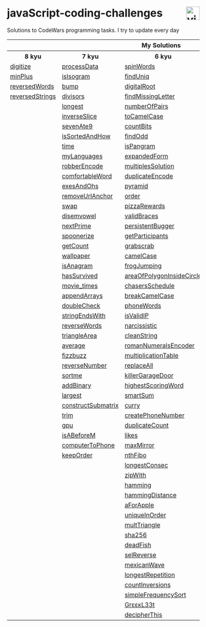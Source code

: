 # javaScript-coding-challenges <a href="https://www.codewars.com/users/DeSaad" target="_blank"> <img src="https://www.codewars.com/users/DeSaad/badges/large" alt="visitor counter" align="right" valign="center" height="35"/></a>

Solutions to CodeWars programming tasks. I try to update every day

<p align='center'>
<table>
  <tr>
      <th colspan="6">My Solutions</th>
  </tr>
  <tr > 
      <th>8 kyu</th>
      <th>7 kyu</th>  
      <th>6 kyu</th>    
      <th>5 kyu</th>  
      <th>others</th>  
  </tr>
  <tr>
    <td><a href="https://github.com/esadakman/javaScript-coding-challenges/blob/master/8_kyu/digitize.md" >digitize</a></td>
    <td><a href="https://github.com/esadakman/javaScript-coding-challenges/blob/master/7_kyu/processData.md" >processData</a></td>
    <td><a href="https://github.com/esadakman/javaScript-coding-challenges/blob/master/6_kyu/spinWords.md" >spinWords</a></td> 
    <td><a href="https://github.com/esadakman/javaScript-coding-challenges/blob/master/5_kyu/moveZeros.md" >moveZeros</a></td>
    <td><a href="https://github.com/esadakman/javaScript-coding-challenges/blob/master/others/find_median.md" >find_median</a></td>
  </tr> 
  <tr>
    <td><a href="https://github.com/esadakman/javaScript-coding-challenges/blob/master/8_kyu/minPlus.md" >minPlus</a></td>
    <td><a href="https://github.com/esadakman/javaScript-coding-challenges/blob/master/7_kyu/isIsogram.md" >isIsogram</a></td>
    <td><a href="https://github.com/esadakman/javaScript-coding-challenges/blob/master/6_kyu/findUniq.md" >findUniq</a></td> 
    <td><a href="https://github.com/esadakman/javaScript-coding-challenges/blob/master/5_kyu/domain_name.md" >domainName</a></td>
    <td><a href="https://github.com/esadakman/javaScript-coding-challenges/blob/master/others/product.md" >product</a></td>
  </tr> 
  <tr>
    <td><a href="https://github.com/esadakman/javaScript-coding-challenges/blob/master/8_kyu/reversedWords.md" >reversedWords</a></td>
    <td><a href="https://github.com/esadakman/javaScript-coding-challenges/blob/master/7_kyu/bump.md" >bump</a></td>
    <td><a href="https://github.com/esadakman/javaScript-coding-challenges/blob/master/6_kyu/digitalRoot.md" >digitalRoot</a></td> 
    <td><a href="https://github.com/esadakman/javaScript-coding-challenges/blob/master/5_kyu/regexp.md" >regexp</a></td>
    <td><a href="https://github.com/esadakman/javaScript-coding-challenges/blob/master/others/evenSort.md" >evenSort</a></td>
  </tr> 
  <tr>
    <td><a href="https://github.com/esadakman/javaScript-coding-challenges/blob/master/8_kyu/reversedStrings.md" >reversedStrings</a></td>
    <td><a href="https://github.com/esadakman/javaScript-coding-challenges/blob/master/7_kyu/divisors.md" >divisors</a></td>
    <td><a href="https://github.com/esadakman/javaScript-coding-challenges/blob/master/6_kyu/findMissingLetter.md" >findMissingLetter</a></td> 
    <td><a href="https://github.com/esadakman/javaScript-coding-challenges/blob/master/5_kyu/scramble.md" >scramble</a></td>
    <td><a href="https://github.com/esadakman/javaScript-coding-challenges/blob/master/others/slidingWindow.md" >slidingWindow</a></td>
  </tr> 
  <tr>
    <td><a href=" " > </a></td>
    <td><a href="https://github.com/esadakman/javaScript-coding-challenges/blob/master/7_kyu/longest.md" >longest</a></td>
    <td><a href="https://github.com/esadakman/javaScript-coding-challenges/blob/master/6_kyu/numberOfPairs.md" >numberOfPairs</a></td> 
    <td><a href="https://github.com/esadakman/javaScript-coding-challenges/blob/master/5_kyu/firstNonRepeatingLetter.md" >firstNonRepeating</a></td>
    <td><a href="others " ></a></td>
  </tr> 
  <tr>
    <td><a href=" " > </a></td>
    <td><a href="https://github.com/esadakman/javaScript-coding-challenges/blob/master/7_kyu/inverseSlice.md" >inverseSlice</a></td>
    <td><a href="https://github.com/esadakman/javaScript-coding-challenges/blob/master/6_kyu/toCamelCase.md" >toCamelCase</a></td> 
    <td><a href="https://github.com/esadakman/javaScript-coding-challenges/blob/master/5_kyu/rotate.md" >rotate</a></td> 
    <td><a href="others " ></a></td>
  </tr> 
  <tr>
    <td><a href=" " > </a></td>
    <td><a href="https://github.com/esadakman/javaScript-coding-challenges/blob/master/7_kyu/sevenAte9.md" >sevenAte9</a></td>
    <td><a href="https://github.com/esadakman/javaScript-coding-challenges/blob/master/6_kyu/countBits.md" >countBits</a></td> 
    <td><a href="https://github.com/esadakman/javaScript-coding-challenges/blob/master/5_kyu/orderWeight.md">orderWeight</a></td>
    <td><a href="others " ></a></td>
  </tr> 
  <tr>
    <td><a href=" " > </a></td>
    <td><a href="https://github.com/esadakman/javaScript-coding-challenges/blob/master/7_kyu/isSortedAndHow.md" >isSortedAndHow</a></td>
    <td><a href="https://github.com/esadakman/javaScript-coding-challenges/blob/master/6_kyu/findOdd.md" >findOdd</a></td> 
    <td><a href="https://github.com/esadakman/javaScript-coding-challenges/blob/master/5_kyu/makeLooper.md" >makeLooper</a></td>
    <td><a href="others " ></a></td>
  </tr> 
  <tr>
    <td><a href=" " > </a></td>
    <td><a href="https://github.com/esadakman/javaScript-coding-challenges/blob/master/7_kyu/time.md" >time</a></td>
    <td><a href="https://github.com/esadakman/javaScript-coding-challenges/blob/master/6_kyu/isPangram.md" >isPangram</a></td> 
    <td><a href="https://github.com/esadakman/javaScript-coding-challenges/blob/master/5_kyu/powerSumDigTerm.md" >powerSumDigTerm</a></td>
    <td><a href="others " ></a></td>
  </tr> 
  <tr>
    <td><a href=" " > </a></td>
    <td><a href="https://github.com/esadakman/javaScript-coding-challenges/blob/master/7_kyu/myLanguages.md" >myLanguages</a></td>
    <td><a href="https://github.com/esadakman/javaScript-coding-challenges/blob/master/6_kyu/expandedForm.md" >expandedForm</a></td> 
    <td><a href="https://github.com/esadakman/javaScript-coding-challenges/blob/master/5_kyu/generateHashtag.md" >generateHashtag</a></td>
    <td><a href="others " ></a></td>
  </tr> 
  <tr>
    <td><a href=" " > </a></td>
    <td><a href="https://github.com/esadakman/javaScript-coding-challenges/blob/master/7_kyu/robberEncode.md" >robberEncode</a></td>
    <td><a href="https://github.com/esadakman/javaScript-coding-challenges/blob/master/6_kyu/multiplesSolution.md" >multiplesSolution</a></td> 
     <td><a href="https://github.com/esadakman/javaScript-coding-challenges/blob/master/5_kyu/humanReadable.md" >humanReadable</a></td>
    <td><a href="others " ></a></td>
  </tr> 
  <tr>
    <td><a href=" " > </a></td>
    <td><a href="https://github.com/esadakman/javaScript-coding-challenges/blob/master/7_kyu/comfortableWord.md" >comfortableWord</a></td>
    <td><a href="https://github.com/esadakman/javaScript-coding-challenges/blob/master/6_kyu/duplicateEncode.md" >duplicateEncode</a></td> 
    <td><a href="https://github.com/esadakman/javaScript-coding-challenges/blob/master/5_kyu/mathIssues.md" >mathIssues</a></td>
    <td><a href="others " ></a></td>
  </tr> 
  <tr>
    <td><a href=" " > </a></td>
    <td><a href="https://github.com/esadakman/javaScript-coding-challenges/blob/master/7_kyu/exesAndOhs.md" >exesAndOhs</a></td>
    <td><a href="https://github.com/esadakman/javaScript-coding-challenges/blob/master/6_kyu/pyramid.md" >pyramid</a></td> 
    <td><a href="https://github.com/esadakman/javaScript-coding-challenges/blob/master/5_kyu/fibonacci.md" >fibonacci</a></td>
    <td><a href="others " ></a></td>
  </tr> 
  <tr>
    <td><a href=" " > </a></td>
    <td><a href="https://github.com/esadakman/javaScript-coding-challenges/blob/master/7_kyu/removeUrlAnchor.md" >removeUrlAnchor</a></td>
    <td><a href="https://github.com/esadakman/javaScript-coding-challenges/blob/master/6_kyu/order.md" >order</a></td> 
    <td><a href="https://github.com/esadakman/javaScript-coding-challenges/blob/master/5_kyu/goingZeroOrInfinity.md" >goingZeroOrInfinity</a></td>
    <td><a href="others " ></a></td>
  </tr> 
  <tr>
    <td><a href=" " > </a></td>
    <td><a href="https://github.com/esadakman/javaScript-coding-challenges/blob/master/7_kyu/swap.md" >swap</a></td>
    <td><a href="https://github.com/esadakman/javaScript-coding-challenges/blob/master/6_kyu/pizzaRewards.md" >pizzaRewards</a></td> 
    <td><a href="https://github.com/esadakman/javaScript-coding-challenges/blob/master/5_kyu/number9.md" >number9</a></td>
    <td><a href="others " ></a></td>
  </tr> 
  <tr>
    <td><a href=" " > </a></td>
    <td><a href="https://github.com/esadakman/javaScript-coding-challenges/blob/master/7_kyu/disemvowel.md" >disemvowel</a></td>
    <td><a href="https://github.com/esadakman/javaScript-coding-challenges/blob/master/6_kyu/validBraces.md" >validBraces</a></td> 
    <td><a href="https://github.com/esadakman/javaScript-coding-challenges/blob/master/5_kyu/pigIt.md" >pigIt</a></td>
    <td><a href="others " ></a></td>
  </tr> 
  <tr>
    <td><a href=" " > </a></td>
    <td><a href="https://github.com/esadakman/javaScript-coding-challenges/blob/master/7_kyu/nextPrime.md" >nextPrime</a></td>
    <td><a href="https://github.com/esadakman/javaScript-coding-challenges/blob/master/6_kyu/persistence.md" >persistentBugger</a></td> 
     <td><a href="https://github.com/esadakman/javaScript-coding-challenges/blob/master/5_kyu/removeNb.md" >removeNb</a></td>
    <td><a href="others " ></a></td>
  </tr> 
  <tr>
    <td><a href=" " > </a></td>
    <td><a href="https://github.com/esadakman/javaScript-coding-challenges/blob/master/7_kyu/spoonerize.md" >spoonerize</a></td>
    <td><a href="https://github.com/esadakman/javaScript-coding-challenges/blob/master/6_kyu/getParticipants.md" >getParticipants</a></td> 
    <td><a href="https://github.com/esadakman/javaScript-coding-challenges/blob/master/5_kyu/josephusSurvivor.md" >josephusSurvivor</a></td>
    <td><a href="others " ></a></td>
  </tr>  
  <tr>
    <td><a href=" " > </a></td>
    <td><a href="https://github.com/esadakman/javaScript-coding-challenges/blob/master/7_kyu/getCount.md" >getCount</a></td>
    <td><a href="https://github.com/esadakman/javaScript-coding-challenges/blob/master/6_kyu/grabscrab.md" >grabscrab</a></td> 
    <td><a href="https://github.com/esadakman/javaScript-coding-challenges/blob/master/5_kyu/maxSequence.md" >maxSequence</a></td>
    <td><a href="others " ></a></td>
  </tr>  
  <tr>
    <td><a href=" " > </a></td>
    <td><a href="https://github.com/esadakman/javaScript-coding-challenges/blob/master/7_kyu/wallpaper.md" >wallpaper</a></td>
    <td><a href="https://github.com/esadakman/javaScript-coding-challenges/blob/master/6_kyu/camelCase.md" >camelCase</a></td> 
    <td><a href="5 kyu " > </a></td>
    <td><a href="others " ></a></td>
  </tr>  
  <tr>
    <td><a href=" " > </a></td>
    <td><a href="https://github.com/esadakman/javaScript-coding-challenges/blob/master/7_kyu/isAnagram.md" >isAnagram</a></td>
    <td><a href="https://github.com/esadakman/javaScript-coding-challenges/blob/master/6_kyu/frogJumping.md" >frogJumping</a></td> 
    <td><a href="5 kyu " > </a></td>
    <td><a href="others " ></a></td>
  </tr>  
  <tr>
    <td><a href=" " > </a></td>
    <td><a href="https://github.com/esadakman/javaScript-coding-challenges/blob/master/7_kyu/hasSurvived.md" >hasSurvived</a></td>
    <td><a href="https://github.com/esadakman/javaScript-coding-challenges/blob/master/6_kyu/areaOfPolygonInsideCircle.md" >areaOfPolygonInsideCircle</a></td> 
    <td><a href="5 kyu " > </a></td>
    <td><a href="others " ></a></td>
  </tr>  
  <tr>
    <td><a href=" " > </a></td>
    <td><a href="https://github.com/esadakman/javaScript-coding-challenges/blob/master/7_kyu/movie_times.md" >movie_times</a></td>
    <td><a href="https://github.com/esadakman/javaScript-coding-challenges/blob/master/6_kyu/chasersSchedule.md" >chasersSchedule</a></td> 
    <td><a href="5 kyu " > </a></td>
    <td><a href="others " ></a></td>
  </tr>  
  <tr>
    <td><a href=" " > </a></td>
    <td><a href="https://github.com/esadakman/javaScript-coding-challenges/blob/master/7_kyu/appendArrays.md" >appendArrays </a></td>
    <td><a href="https://github.com/esadakman/javaScript-coding-challenges/blob/master/6_kyu/breakCamelCase.md">breakCamelCase</a></td> 
    <td><a href="5 kyu " > </a></td>
    <td><a href="others " ></a></td>
  </tr>  
  <tr>
    <td><a href=" " > </a></td>
    <td><a href="https://github.com/esadakman/javaScript-coding-challenges/blob/master/7_kyu/doubleCheck.md" >doubleCheck </a></td>
    <td><a href="https://github.com/esadakman/javaScript-coding-challenges/blob/master/6_kyu/phoneWords.md" >phoneWords</a></td> 
    <td><a href="5 kyu " > </a></td>
    <td><a href="others " ></a></td>
  </tr>  
  <tr>
    <td><a href=" " > </a></td>
    <td><a href="https://github.com/esadakman/javaScript-coding-challenges/blob/master/7_kyu/stringEndsWith.md" >stringEndsWith </a></td>
    <td><a href="https://github.com/esadakman/javaScript-coding-challenges/blob/master/6_kyu/isValidIP.md" >isValidIP </a></td> 
    <td><a href="5 kyu" > </a></td>
    <td><a href="others " ></a></td>
  </tr>  
  <tr>
    <td><a href=" " > </a></td>
    <td><a href="https://github.com/esadakman/javaScript-coding-challenges/blob/master/7_kyu/reverseWords.md" >reverseWords </a></td>
    <td><a href="https://github.com/esadakman/javaScript-coding-challenges/blob/master/6_kyu/narcissistic.md" >narcissistic </a></td> 
    <td><a href="5 kyu" > </a></td>
    <td><a href="others " ></a></td>
  </tr>  
  <tr>
    <td><a href=" " > </a></td>
    <td><a href="https://github.com/esadakman/javaScript-coding-challenges/blob/master/7_kyu/triangleArea.md" >triangleArea </a></td>
    <td><a href="https://github.com/esadakman/javaScript-coding-challenges/blob/master/6_kyu/cleanString.md" >cleanString </a></td> 
    <td><a href="5 kyu" > </a></td>
    <td><a href="others " ></a></td>
  </tr>  
  <tr>
    <td><a href=" " > </a></td>
    <td><a href="https://github.com/esadakman/javaScript-coding-challenges/blob/master/7_kyu/average.md" >average</a></td>
    <td><a href="https://github.com/esadakman/javaScript-coding-challenges/blob/master/6_kyu/romanNumeralsEncoder.md" >romanNumeralsEncoder </a></td> 
    <td><a href="5 kyu" > </a></td>
    <td><a href="others " ></a></td>
  </tr>  
  <tr>
    <td><a href=" " > </a></td>
    <td><a href="https://github.com/esadakman/javaScript-coding-challenges/blob/master/7_kyu/fizzbuzz.md" >fizzbuzz</a></td>
    <td><a href="https://github.com/esadakman/javaScript-coding-challenges/blob/master/6_kyu/multiplicationTable.md" >multiplicationTable </a></td> 
    <td><a href="5 kyu" > </a></td>
    <td><a href="others " ></a></td>
  </tr>  
  <tr>
    <td><a href=" " > </a></td>
    <td><a href="https://github.com/esadakman/javaScript-coding-challenges/blob/master/7_kyu/reverseNumber.md" >reverseNumber</a></td>
    <td><a href="https://github.com/esadakman/javaScript-coding-challenges/blob/master/6_kyu/replaceAll.md" >replaceAll </a></td> 
    <td><a href="5 kyu" > </a></td>
    <td><a href="others " ></a></td>
  </tr>  
  <tr>
    <td><a href=" " > </a></td>
    <td><a href="https://github.com/esadakman/javaScript-coding-challenges/blob/master/7_kyu/sortme.md" >sortme</a></td>
    <td><a href="https://github.com/esadakman/javaScript-coding-challenges/blob/master/6_kyu/killerGarageDoor.md" >killerGarageDoor </a></td> 
    <td><a href="5 kyu" > </a></td>
    <td><a href="others " ></a></td>
  </tr>  
  <tr>
    <td><a href=" " > </a></td>
    <td><a href="https://github.com/esadakman/javaScript-coding-challenges/blob/master/7_kyu/addBinary.md" >addBinary</a></td>
    <td><a href="https://github.com/esadakman/javaScript-coding-challenges/blob/master/6_kyu/highestScoringWord.md" >highestScoringWord </a></td> 
    <td><a href="5 kyu" > </a></td>
    <td><a href="others " ></a></td>
  </tr>  
  <tr>
    <td><a href=" " > </a></td>
    <td><a href="https://github.com/esadakman/javaScript-coding-challenges/blob/master/7_kyu/largest.md" >largest</a></td>
    <td><a href="https://github.com/esadakman/javaScript-coding-challenges/blob/master/6_kyu/smartSum.md" >smartSum </a></td> 
    <td><a href="5 kyu" > </a></td>
    <td><a href="others " ></a></td>
  </tr>  
  <tr>
    <td><a href=" " > </a></td>
    <td><a href="https://github.com/esadakman/javaScript-coding-challenges/blob/master/7_kyu/constructSubmatrix.md" >constructSubmatrix</a></td>
    <td><a href="https://github.com/esadakman/javaScript-coding-challenges/blob/master/6_kyu/curry.md" >curry </a></td> 
    <td><a href="5 kyu" > </a></td>
    <td><a href="others " ></a></td>
  </tr>  
  <tr>
    <td><a href=" " > </a></td>
    <td><a href="https://github.com/esadakman/javaScript-coding-challenges/blob/master/7_kyu/trim.md" >trim</a></td>
    <td><a href="https://github.com/esadakman/javaScript-coding-challenges/blob/master/6_kyu/createPhoneNumber.md" >createPhoneNumber </a></td> 
    <td><a href="5 kyu" > </a></td>
    <td><a href="others " ></a></td>
  </tr>  
  <tr>
    <td><a href=" " > </a></td>
    <td><a href="https://github.com/esadakman/javaScript-coding-challenges/blob/master/7_kyu/gpu.md" >gpu</a></td>
    <td><a href="https://github.com/esadakman/javaScript-coding-challenges/blob/master/6_kyu/duplicateCount.md" >duplicateCount </a></td> 
    <td><a href="5 kyu" > </a></td>
    <td><a href="others " ></a></td>
  </tr>  
  <tr>
    <td><a href=" " > </a></td>
    <td><a href="https://github.com/esadakman/javaScript-coding-challenges/blob/master/7_kyu/isABeforeM.md" >isABeforeM</a></td>
    <td><a href="https://github.com/esadakman/javaScript-coding-challenges/blob/master/6_kyu/likes.md" >likes </a></td> 
    <td><a href="5 kyu" > </a></td>
    <td><a href="others " ></a></td>
  </tr>  
  <tr>
    <td><a href=" " > </a></td>
    <td><a href="https://github.com/esadakman/javaScript-coding-challenges/blob/master/7_kyu/computerToPhone.md" >computerToPhone</a></td>
    <td><a href="https://github.com/esadakman/javaScript-coding-challenges/blob/master/6_kyu/maxMirror.md" >maxMirror </a></td> 
    <td><a href="5 kyu" > </a></td>
    <td><a href="others " ></a></td>
  </tr>  
  <tr>
    <td><a href=" " > </a></td>
    <td><a href="https://github.com/esadakman/javaScript-coding-challenges/blob/master/7_kyu/keepOrder.md" >keepOrder</a></td>
    <td><a href="https://github.com/esadakman/javaScript-coding-challenges/blob/master/6_kyu/nthFibo.md" >nthFibo </a></td> 
    <td><a href="5 kyu" > </a></td>
    <td><a href="others " ></a></td>
  </tr>  
  <tr>
    <td><a href=" " > </a></td>
    <td><a href="7 kyu" > </a></td>
    <td><a href="https://github.com/esadakman/javaScript-coding-challenges/blob/master/6_kyu/longestConsec.md" >longestConsec </a></td> 
    <td><a href="5 kyu" > </a></td>
    <td><a href="others " ></a></td>
  </tr>  
  <tr>
    <td><a href=" " > </a></td>
    <td><a href="7 kyu" > </a></td>
    <td><a href="https://github.com/esadakman/javaScript-coding-challenges/blob/master/6_kyu/zipWith.md" >zipWith </a></td> 
    <td><a href="5 kyu" > </a></td>
    <td><a href="others " ></a></td>
  </tr>  
  <tr>
    <td><a href=" " > </a></td>
    <td><a href="7 kyu" > </a></td>
    <td><a href="https://github.com/esadakman/javaScript-coding-challenges/blob/master/6_kyu/hamming.md" >hamming </a></td> 
    <td><a href="5 kyu" > </a></td>
    <td><a href="others " ></a></td>
  </tr>  
  <tr>
    <td><a href=" " > </a></td>
    <td><a href="7 kyu" > </a></td>
    <td><a href="https://github.com/esadakman/javaScript-coding-challenges/blob/master/6_kyu/hammingDistance.md" >hammingDistance </a></td> 
    <td><a href="5 kyu" > </a></td>
    <td><a href="others " ></a></td>
  </tr>  
  <tr>
    <td><a href=" " > </a></td>
    <td><a href="7 kyu" > </a></td>
    <td><a href="https://github.com/esadakman/javaScript-coding-challenges/blob/master/6_kyu/aForApple.md" >aForApple </a></td> 
    <td><a href="5 kyu" > </a></td>
    <td><a href="others " ></a></td>
  </tr>  
  <tr>
    <td><a href=" " > </a></td>
    <td><a href="7 kyu" > </a></td>
    <td><a href="https://github.com/esadakman/javaScript-coding-challenges/blob/master/6_kyu/uniqueInOrder.md" >uniqueInOrder </a></td> 
    <td><a href="5 kyu" > </a></td>
    <td><a href="others " ></a></td>
  </tr>  
  <tr>
    <td><a href=" " > </a></td>
    <td><a href="7 kyu" > </a></td>
    <td><a href="https://github.com/esadakman/javaScript-coding-challenges/blob/master/6_kyu/multTriangle.md" >multTriangle </a></td> 
    <td><a href="5 kyu" > </a></td>
    <td><a href="others " ></a></td>
  </tr>  
  <tr>
    <td><a href=" " > </a></td>
    <td><a href="7 kyu" > </a></td>
    <td><a href="https://github.com/esadakman/javaScript-coding-challenges/blob/master/6_kyu/sha256.md" >sha256 </a></td> 
    <td><a href="5 kyu" > </a></td>
    <td><a href="others " ></a></td>
  </tr>  
  <tr>
    <td><a href=" " > </a></td>
    <td><a href="7 kyu" > </a></td>
    <td><a href="https://github.com/esadakman/javaScript-coding-challenges/blob/master/6_kyu/deadFish.md" >deadFish </a></td> 
    <td><a href="5 kyu" > </a></td>
    <td><a href="others " ></a></td>
  </tr>  
  <tr>
    <td><a href=" " > </a></td>
    <td><a href="7 kyu" > </a></td>
    <td><a href="https://github.com/esadakman/javaScript-coding-challenges/blob/master/6_kyu/selReverse.md" >selReverse </a></td> 
    <td><a href="5 kyu" > </a></td>
    <td><a href="others " ></a></td>
  </tr>  
  <tr>
    <td><a href=" " > </a></td>
    <td><a href="7 kyu" > </a></td>
    <td><a href="https://github.com/esadakman/javaScript-coding-challenges/blob/master/6_kyu/wave.md" >mexicanWave</a></td> 
    <td><a href="5 kyu" > </a></td>
    <td><a href="others " ></a></td>
  </tr>  
  <tr>
    <td><a href=" " > </a></td>
    <td><a href="7 kyu" > </a></td>
    <td><a href="https://github.com/esadakman/javaScript-coding-challenges/blob/master/6_kyu/longestRepetition.md" >longestRepetition</a></td> 
    <td><a href="5 kyu" > </a></td>
    <td><a href="others " ></a></td>
  </tr>  
  <tr>
    <td><a href=" " > </a></td>
    <td><a href="7 kyu" > </a></td>
    <td><a href="https://github.com/esadakman/javaScript-coding-challenges/blob/master/6_kyu/countInversions.md" >countInversions</a></td> 
    <td><a href="5 kyu" > </a></td>
    <td><a href="others " ></a></td>
  </tr>  
  <tr>
    <td><a href=" " > </a></td>
    <td><a href="7 kyu" > </a></td>
    <td><a href="https://github.com/esadakman/javaScript-coding-challenges/blob/master/6_kyu/simpleFrequencySort.md" >simpleFrequencySort</a></td> 
    <td><a href="5 kyu" > </a></td>
    <td><a href="others " ></a></td>
  </tr>  
  <tr>
    <td><a href=" " > </a></td>
    <td><a href="7 kyu" > </a></td>
    <td><a href="https://github.com/esadakman/javaScript-coding-challenges/blob/master/6_kyu/greekLeet.md" >GrεεκL33t</a></td> 
    <td><a href="5 kyu" > </a></td>
    <td><a href="others " ></a></td>
  </tr>  
  <tr>
    <td><a href=" " > </a></td>
    <td><a href="7 kyu" > </a></td>
    <td><a href="https://github.com/esadakman/javaScript-coding-challenges/blob/master/6_kyu/decipherThis.md" >decipherThis</a></td> 
    <td><a href="5 kyu" > </a></td>
    <td><a href="others " ></a></td>
  </tr>  
</table>
</p>
